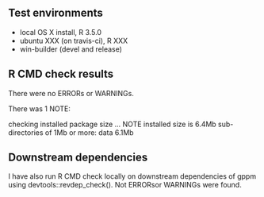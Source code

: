 ## Test environments
* local OS X install, R 3.5.0 
* ubuntu XXX (on travis-ci), R XXX
* win-builder (devel and release) 

## R CMD check results
There were no ERRORs or WARNINGs. 

There was 1 NOTE:

checking installed package size ... NOTE
  installed size is  6.4Mb
  sub-directories of 1Mb or more:
    data   6.1Mb

## Downstream dependencies
I have also run R CMD check locally on downstream dependencies of gppm using devtools::revdep_check(). Not ERRORsor WARNINGs were found.
